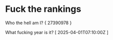 # Fuck the rankings

Who the hell am I?
{ 27390978 }

What fucking year is it?
[ 2025-04-01T07:10:00Z ]
